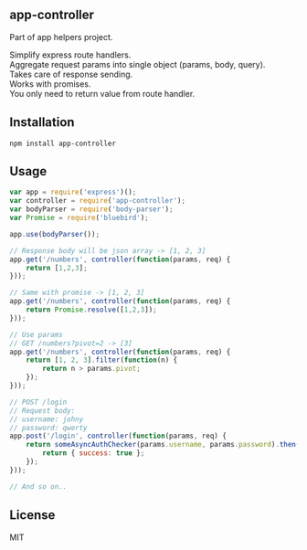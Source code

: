 ## app-controller

Part of app helpers project.


Simplify express route handlers.  
Aggregate request params into single object (params, body, query).   
Takes care of response sending.   
Works with promises.   
You only need to return value from route handler.

## Installation

```
npm install app-controller
```

## Usage

```javascript
var app = require('express')();
var controller = require('app-controller');
var bodyParser = require('body-parser');
var Promise = require('bluebird');

app.use(bodyParser());

// Response body will be json array -> [1, 2, 3]
app.get('/numbers', controller(function(params, req) {
	return [1,2,3];
}));

// Same with promise -> [1, 2, 3]
app.get('/numbers', controller(function(params, req) {
	return Promise.resolve([1,2,3]);
}));

// Use params
// GET /numbers?pivot=2 -> [3]
app.get('/numbers', controller(function(params, req) {
	return [1, 2, 3].filter(function(n) {
		return n > params.pivot;
	});
}));

// POST /login
// Request body:
// username: johny
// password: qwerty
app.post('/login', controller(function(params, req) {
	return someAsyncAuthChecker(params.username, params.password).then(function() {
		return { success: true };
	});
}));

// And so on..
```

## License
MIT
